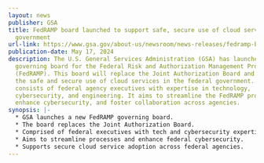 ```yaml
---
layout: news
publisher: GSA
title: FedRAMP board launched to support safe, secure use of cloud services in
  government
url-link: https://www.gsa.gov/about-us/newsroom/news-releases/fedramp-board-launched-to-support-safe-secure-use-05142024
publication-date: May 17, 2024
description: The U.S. General Services Administration (GSA) has launched a new
  governing board for the Federal Risk and Authorization Management Program
  (FedRAMP). This board will replace the Joint Authorization Board and support
  the safe and secure use of cloud services in the federal government. The board
  consists of federal agency executives with expertise in technology,
  cybersecurity, and engineering. It aims to streamline the FedRAMP process,
  enhance cybersecurity, and foster collaboration across agencies.
synopsis: |-
  * GSA launches a new FedRAMP governing board.
  * The board replaces the Joint Authorization Board.
  * Comprised of federal executives with tech and cybersecurity expertise.
  * Aims to streamline processes and enhance federal cybersecurity.
  * Supports secure cloud service adoption across federal agencies.
---
```

